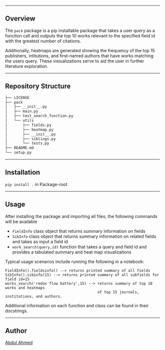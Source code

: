 
---

## Overview

The ``pack`` package is a pip installable package that takes a user query as a funciton call and 
outputs the top 10 works relevant to the specified field id with the greatest number of citations.

Additionally, heatmaps are generated showing the frequency of the top 15 publishers, intitutions,
and first-named authors that have works matching the users query. These visiualizations serve to aid the user 
in further literature exploration.

---

## Repository Structure


```sh
├── LICENSE
├── pack
│   ├── __init__.py
│   ├── main.py
│   ├── test_search_function.py
│   └── utils
│       ├── fields.py
│       ├── heatmap.py
│       ├── __init__.py
│       ├── siblings.py
│       └── tests.py
├── README.md
└── setup.py
```

---

## Installation

``pip install .`` in Package-root

---

## Usage


After installing the package and importing all files, the following commands will be available 

- ``FieldInfo`` class object that returns summary information on fields 
- ``SibInfo`` class object that returns summary information on related fields and takes as input a 
field id
- ``work_search(query,id)`` function that takes a query and field id and provides a tabulated 
summary and heat map visualizaitons

Typical usage scenarios include running the following in a notebook:
    
    FieldInfo().fieldsinfo() --> returns printed summary of all fields
    SibInfo().sibinfo(15) --> returns printed summary of all subfields for field id=15
    works_search('redox flow battery',15) --> returns summary of top 10 works and heatmaps 
                                              of top 15 journals, institutions, and authors.
        
Additional information on each function and class can be found in their docstrings.

---

## Author
[Abdul Ahmed](https://github.com/a0ahmed)
